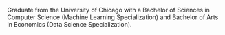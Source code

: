 Graduate from the University of Chicago with a Bachelor of Sciences in Computer Science (Machine Learning Specialization) and Bachelor of Arts in Economics (Data Science Specialization).

